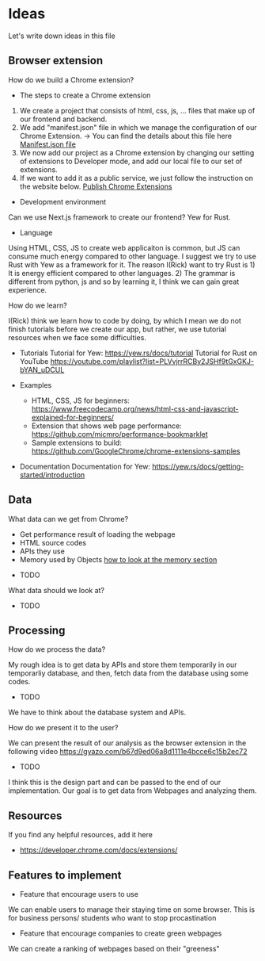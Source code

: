 # Ideas
Let's write down ideas in this file

## Browser extension
How do we build a Chrome extension?
- The steps to create a Chrome extension
1. We create a project that consists of html, css, js, ... files that make up of our frontend and backend. 
2. We add "manifest.json" file in which we manage the configuration of our Chrome Extension. 
→ You can find the details about this file here [Manifest.json file](https://developer.chrome.com/docs/extensions/mv3/manifest/)
3. We now add our project as a Chrome extension by changing our setting of extensions to Developer mode,
and add our local file to our set of extensions. 
4. If we want to add it as a public service, we just follow the instruction on the website below.
[Publish Chrome Extensions](https://developer.chrome.com/docs/webstore/register/)
- Development environment

Can we use Next.js framework to create our frontend?
Yew for Rust. 

- Language

Using HTML, CSS, JS to create web applicaiton is common, but JS can consume much energy compared to other language. 
I suggest we try to use Rust with Yew as a framework for it. 
The reason I(Rick) want to try Rust is 1) It is energy efficient compared to other languages. 2) The grammar is different from python, js and so by learning it, I think we can gain great experience.

How do we learn?

I(Rick) think we learn how to code by doing, by which I mean we do not finish tutorials before we create our app, but rather, we use tutorial resources when we face some difficulties.
- Tutorials
Tutorial for Yew: https://yew.rs/docs/tutorial
Tutorial for Rust on YouTube https://youtube.com/playlist?list=PLVvjrrRCBy2JSHf9tGxGKJ-bYAN_uDCUL


- Examples
    - HTML, CSS, JS for beginners: https://www.freecodecamp.org/news/html-css-and-javascript-explained-for-beginners/
    - Extension that shows web page performance: https://github.com/micmro/performance-bookmarklet
    - Sample extensions to build: https://github.com/GoogleChrome/chrome-extensions-samples
- Documentation
Documentation for Yew: https://yew.rs/docs/getting-started/introduction

## Data
What data can we get from Chrome?
* Get performance result of loading the webpage
* HTML source codes
* APIs they use
* Memory used by Objects [how to look at the memory section](https://developer.chrome.com/docs/devtools/memory-problems/heap-snapshots/)
- TODO

What data should we look at?
- TODO

## Processing
How do we process the data?

My rough idea is to get data by APIs and store them temporarily in our temporarliy database, and then, fetch data from the database using some codes.
- TODO

We have to think about the database system and APIs.

How do we present it to the user?

We can present the result of our analysis as the browser extension in the following video
https://gyazo.com/b67d9ed06a8d1111e4bcce6c15b2ec72
- TODO

I think this is the design part and can be passed to the end of our implementation. Our goal is to get data from Webpages and analyzing them.

## Resources
If you find any helpful resources, add it here
- https://developer.chrome.com/docs/extensions/

## Features to implement
- Feature that encourage users to use

We can enable users to manage their staying time on some browser. 
This is for business persons/ students who want to stop procastination

- Feature that encourage companies to create green webpages

We can create a ranking of webpages based on their "greeness"
